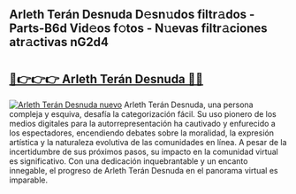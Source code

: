 ## Arleth Terán Desnuda D𝚎sn𝚞dos filtr𝚊dos - Parts-B6d Vid𝚎os f𝚘tos - N𝚞evas filtr𝚊ciones atr𝚊ctivas nG2d4

# <h2><a href="http://mb2x29x.tromn.icu/?c=Arleth+Ter%c3%a1n+Desnuda">🔗👉👉👉 Arleth Terán Desnuda 🔗🔗</a></h2>

[![Arleth Terán Desnuda nuevo](https://i.imgur.com/pEAQMta.gif)](http://mb2x29x.tromn.icu/?c=Arleth+Ter%c3%a1n+Desnuda)
Arleth Terán Desnuda, una persona compleja y esquiva, desafía la categorización fácil. Su uso pionero de los medios digitales para la autorrepresentación ha cautivado y enfurecido a los espectadores, encendiendo debates sobre la moralidad, la expresión artística y la naturaleza evolutiva de las comunidades en línea. A pesar de la incertidumbre de sus próximos pasos, su impacto en la comunidad virtual es significativo. Con una dedicación inquebrantable y un encanto innegable, el progreso de Arleth Terán Desnuda en el panorama virtual es imparable.
